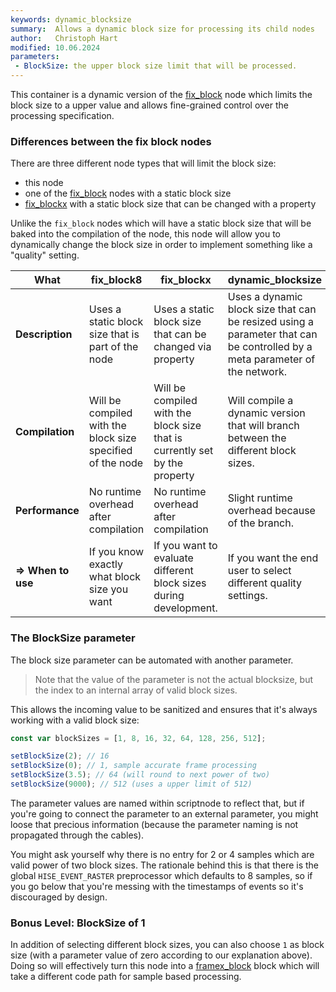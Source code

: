```yaml
---
keywords: dynamic_blocksize
summary:  Allows a dynamic block size for processing its child nodes
author:   Christoph Hart
modified: 10.06.2024
parameters:
 - BlockSize: the upper block size limit that will be processed. 
---
```

  
This container is a dynamic version of the [fix_block](/scriptnode/list/container/fix8_block) node which limits the block size to a upper value and allows fine-grained control over the processing specification.

### Differences between the fix block nodes

There are three different node types that will limit the block size:

- this node
- one of the [fix_block](/scriptnode/list/container/fix8_block) nodes with a static block size
- [fix_blockx](/scriptnode/list/container/fix_blockx) with a static block size that can be changed with a property

Unlike the `fix_block` nodes which will have a static block size that will be baked into the compilation of the node, this node will allow you to dynamically change the block size in order to implement something like a "quality" setting.

| What | fix_block8 | fix_blockx | dynamic_blocksize |
| - | -- | -- | -- |
| **Description** | Uses a static block size that is part of the node | Uses a static block size that can be changed via property | Uses a dynamic block size that can be resized using a parameter that can be controlled by a meta parameter of the network. |
| **Compilation** | Will be compiled with the block size specified of the node | Will be compiled with the block size that is currently set by the property | Will compile a dynamic version that will branch between the different block sizes. |
| **Performance** | No runtime overhead after compilation | No runtime overhead after compilation | Slight runtime overhead because of the branch. |
| **=> When to use** | If you know exactly what block size you want | If you want to evaluate different block sizes during development. | If you want the end user to select different quality settings. |

### The BlockSize parameter

The block size parameter can be automated with another parameter. 

> Note that the value of the parameter is not the actual blocksize, but the index to an internal array of valid block sizes. 

This allows the incoming value to be sanitized and ensures that it's always working with a valid block size:

```javascript
const var blockSizes = [1, 8, 16, 32, 64, 128, 256, 512];

setBlockSize(2); // 16
setBlockSize(0); // 1, sample accurate frame processing
setBlockSize(3.5); // 64 (will round to next power of two)
setBlockSize(9000); // 512 (uses a upper limit of 512)
```

The parameter values are named within scriptnode to reflect that, but if you're going to connect the parameter to an external parameter, you might loose that precious information (because the parameter naming is not propagated through the cables).

You might ask yourself why there is no entry for 2 or 4 samples which are valid power of two block sizes. The rationale behind this is that there is the global `HISE_EVENT_RASTER` preprocessor which defaults to 8 samples, so if you go below that you're messing with the timestamps of events so it's discouraged by design.

### Bonus Level: BlockSize of 1 

In addition of selecting different block sizes, you can also choose `1` as block size (with a parameter value of zero according to our explanation above). Doing so will effectively turn this node into a [framex_block](/scriptnode/list/container/framex_block) block which will take a different code path for sample based processing. 
